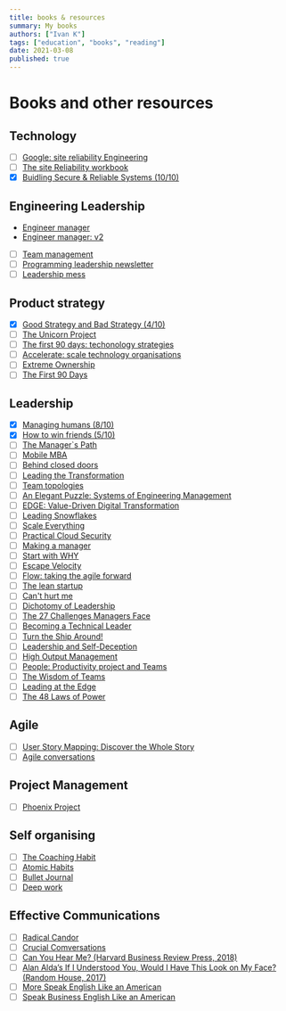 ```yaml
---
title: books & resources
summary: My books
authors: ["Ivan K"]
tags: ["education", "books", "reading"]
date: 2021-03-08
published: true
---
```


# Books and other resources

## Technology

- [ ] [Google: site reliability Engineering](https://landing.google.com/sre/sre-book/toc/)
- [ ] [The site Reliability workbook](https://sre.google/workbook/table-of-contents/)
- [X] [Buidling Secure & Reliable Systems (10/10)][secure-reliable]

## Engineering Leadership

- [Engineer manager](https://github.com/ryanburgess/engineer-manager)
- [Engineer manager: v2](https://github.com/charlax/engineering-management)
- [ ] [Team management](https://github.com/kdeldycke/awesome-engineering-team-management#engineering-managers)
- [ ] [Programming leadership newsletter](https://marcusblankenship.com/category/blog/daily-writing/)
- [ ] [Leadership mess][leadership-mess]

## Product strategy

- [x] [Good Strategy and Bad Strategy (4/10)][good-bad-strategy]
- [ ] [The Unicorn Project][unicorn-project]
- [ ] [The first 90 days: techonology strategies][accelerate]
- [ ] [Accelerate: scale technology organisations][accelerate]
- [ ] [Extreme Ownership](https://www.amazon.co.uk/Extreme-Ownership-Jocko-Willink/dp/1250067057)
- [ ] [The First 90 Days](https://www.amazon.com/First-90-Days-Strategies-Expanded/dp/1422188612/ref=sr_1_1?ie=UTF8&qid=1546614786&sr=8-1&keywords=the+first+90+days)

## Leadership

- [X] [Managing humans (8/10)](https://github.com/ivankatliarchuk/managing-humans)
- [X] [How to win friends (5/10)](https://www.goodreads.com/book/show/4865.How_to_Win_Friends_and_Influence_People)
- [ ] [The Manager`s Path](https://www.amazon.co.uk/Manager%60s-Path-Camille-Fournier/dp/1491973897)
- [ ] [Mobile MBA](https://www.amazon.com/Mobile-MBA-Skills-Further-Faster/dp/0273750216)
- [ ] [Behind closed doors]()
- [ ] [Leading the Transformation](https://itrevolution.com/leading-the-transformation-book/)
- [ ] [Team topologies](https://teamtopologies.com/book)
- [ ] [An Elegant Puzzle: Systems of Engineering Management][elegant-puzzle]
- [ ] [EDGE: Value-Driven Digital Transformation][edge-value-driven]
- [ ] [Leading Snowflakes](http://leadingsnowflakes.com/)
- [ ] [Scale Everything](https://github.com/binhnguyennus/awesome-scalability)
- [ ] [Practical Cloud Security](https://www.oreilly.com/library/view/practical-cloud-security/9781492037507)
- [ ] [Making a manager](https://www.amazon.co.uk/Making-Manager-What-Everyone-Looks/dp/0753552892)
- [ ] [Start with WHY](https://simonsinek.com/product/start-with-why/)
- [ ] [Escape Velocity]()
- [ ] [Flow: taking the agile forward]()
- [ ] [The lean startup]()
- [ ] [Can't hurt me](https://davidgoggins.com/book/)
- [ ] [Dichotomy of Leadership](https://www.amazon.co.uk/Dichotomy-Leadership-Jocko-Willink/dp/1250195772)
- [ ] [The 27 Challenges Managers Face](https://www.amazon.com/Challenges-Managers-Face-Step-Step/dp/111872559X/ref=sr_1_fkmr2_1?ie=UTF8&qid=1546614819&sr=8-1-fkmr2&keywords=37+challenges+managers+face)
- [ ] [Becoming a Technical Leader](https://www.amazon.com/Becoming-Technical-Leader-Problem-Solving-Approach/dp/0932633021)
- [ ] [Turn the Ship Around!](https://www.amazon.co.uk/Turn-Ship-Around-Building-Breaking/dp/1591846404)
- [ ] [Leadership and Self-Deception](https://www.amazon.co.uk/Leadership-Self-Deception-Getting-out-Box/dp/0141030062)
- [ ] [High Output Management](https://www.amazon.co.uk/High-Output-Management-Andrew-Grove/dp/0679762884)
- [ ] [People: Productivity project and Teams](https://www.amazon.com/Peopleware-Productive-Projects-Teams-Second/dp/0932633439)
- [ ] [The Wisdom of Teams](https://www.amazon.co.uk/Wisdom-Teams-Creating-High-Performance-Organization-ebook/dp/B004OC07B2)
- [ ] [Leading at the Edge](https://www.amazon.co.uk/Leading-Edge-Leadership-Extraordinary-Shackletons/dp/0814405436)
- [ ] [The 48 Laws of Power](https://www.amazon.com/48-Laws-Power-Robert-Greene/dp/0140280197)

## Agile

- [ ] [User Story Mapping: Discover the Whole Story](https://www.amazon.co.uk/User-Story-Mapping-Discover-Product/dp/1491904909)
- [ ] [Agile conversations](https://itrevolution.com/agile-conversations/)

## Project Management

- [ ] [Phoenix Project](https://www.amazon.com/Phoenix-Project-DevOps-Helping-Business/dp/0988262592)

## Self organising

- [ ] [The Coaching Habit](https://boxofcrayons.com/the-coaching-habit-book/)
- [ ] [Atomic Habits](https://jamesclear.com/atomic-habits)
- [ ] [Bullet Journal](https://bulletjournal.com/pages/book)
- [ ] [Deep work](https://www.calnewport.com/books/deep-work/)

## Effective Communications

- [ ] [Radical Candor](https://www.radicalcandor.com/the-book/)
- [ ] [Crucial Comversations](https://www.goodreads.com/book/show/15014.Crucial_Conversations)
- [ ] [Can You Hear Me? (Harvard Business Review Press, 2018) ]()
- [ ] [Alan Alda’s If I Understood You, Would I Have This Look on My Face? (Random House, 2017)]()
- [ ] [More Speak English Like an American](https://www.amazon.co.uk/More-Speak-English-Like-American/dp/B007QUYNR8)
- [ ] [Speak Business English Like an American](https://www.amazon.co.uk/Speak-Business-English-Like-American/dp/0972530061)

<!-- resources -->
[good-bad-strategy]: https://www.goodreads.com/book/show/11721966-good-strategy-bad-strategy
[accelerate]: https://www.amazon.com/Accelerate-Software-Performing-Technology-Organizations-ebook/dp/B07B9F83WM/ref=sr_1_1?s=books&ie=UTF8&qid=1532354658&sr=1-1&keywords=accelerate+devops
[tech-strategies]: https://www.amazon.com/First-Days-Updated-Expanded-Strategies-ebook/dp/B00B6U63ZE/ref=sr_1_1?s=digital-text&ie=UTF8&qid=1532438854&sr=1-1&keywords=the+first+90+days
[secure-reliable]: https://static.googleusercontent.com/media/sre.google/en//static/pdf/building_secure_and_reliable_systems.pdf
[elegant-puzzle]: https://www.amazon.co.uk/Elegant-Puzzle-Systems-Engineering-Management-ebook/dp/B07QYCHJ7V
[edge-value-driven]: https://www.amazon.co.uk/dp/B07WFL74JR/ref=pe_385721_48721101_TE_M1DP
[unicorn-project]: https://www.amazon.co.uk/Unicorn-Project-Developers-Disruption-Thriving-ebook/dp/B07QT9QR41/
[leadership-mess]: https://johnpcutler.github.io/tbm2020/#tbm-35-53-basic-prioritization-questions-and-when-to-converge-on-a-solution
<!-- https://ebookcentral.proquest.com/lib/open/detail.action?pq-origsite=primo&docID=1743239 -->
<!-- https://www.ebooks.com/en-gb/book/725888/good-strategy-bad-strategy/richard-rumelt/ -->
